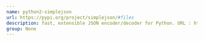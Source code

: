 ```yaml
---
name: python2-simplejson
url: https://pypi.org/project/simplejson/#files
description: fast, extensible JSON encoder/decoder for Python. URL : https://pypi.org/project/simplejson/#files Groups : None
group: None
---
```

